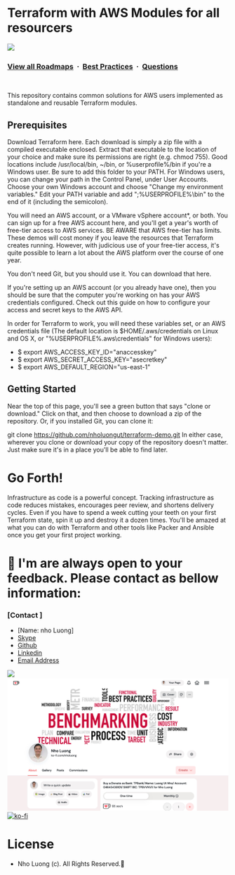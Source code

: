 # Terraform with AWS Modules for all resourcers

![](https://i.imgur.com/waxVImv.png)
### [View all Roadmaps](https://github.com/nholuongut/all-roadmaps) &nbsp;&middot;&nbsp; [Best Practices](https://github.com/nholuongut/all-roadmaps/blob/main/public/best-practices/) &nbsp;&middot;&nbsp; [Questions](https://www.linkedin.com/in/nholuong/)
<br/>

This repository contains common solutions for AWS users implemented as standalone and reusable Terraform modules.

## Prerequisites

Download Terraform here. Each download is simply a zip file with a compiled executable enclosed. Extract that executable to the location of your choice and make sure its permissions are right (e.g. chmod 755). Good locations include /usr/local/bin, ~/bin, or %userprofile%/bin if you're a Windows user. Be sure to add this folder to your PATH. For Windows users, you can change your path in the Control Panel, under User Accounts. Choose your own Windows account and choose "Change my environment variables." Edit your PATH variable and add ";%USERPROFILE%\bin" to the end of it (including the semicolon).

You will need an AWS account, or a VMware vSphere account*, or both. You can sign up for a free AWS account here, and you'll get a year's worth of free-tier access to AWS services. BE AWARE that AWS free-tier has limits. These demos will cost money if you leave the resources that Terraform creates running. However, with judicious use of your free-tier access, it's quite possible to learn a lot about the AWS platform over the course of one year.

You don't need Git, but you should use it. You can download that here.

If you're setting up an AWS account (or you already have one), then you should be sure that the computer you're working on has your AWS credentials configured. Check out this guide on how to configure your access and secret keys to the AWS API.

In order for Terraform to work, you will need these variables set, or an AWS credentials file (The default location is $HOME/.aws/credentials on Linux and OS X, or "%USERPROFILE%.aws\credentials" for Windows users):

* $ export AWS_ACCESS_KEY_ID="anaccesskey"
* $ export AWS_SECRET_ACCESS_KEY="asecretkey"
* $ export AWS_DEFAULT_REGION="us-east-1"

## Getting Started

Near the top of this page, you'll see a green button that says "clone or download." Click on that, and then choose to download a zip of the repository. Or, if you installed Git, you can clone it:

git clone https://github.com/nholuongut/terraform-demo.git
In either case, wherever you clone or download your copy of the repository doesn't matter. Just make sure it's in a place you'll be able to find later.

# Go Forth!

Infrastructure as code is a powerful concept. Tracking infrastructure as code reduces mistakes, encourages peer review, and shortens delivery cycles. Even if you have to spend a week cutting your teeth on your first Terraform state, spin it up and destroy it a dozen times. You'll be amazed at what you can do with Terraform and other tools like Packer and Ansible once you get your first project working.

# 🚀 I'm are always open to your feedback.  Please contact as bellow information:
### [Contact ]
* [Name: nho Luong]
* [Skype](luongutnho_skype)
* [Github](https://github.com/nholuongut/)
* [Linkedin](https://www.linkedin.com/in/nholuong/)
* [Email Address](luongutnho@hotmail.com)

![](https://i.imgur.com/waxVImv.png)
![](Donate.png)
[![ko-fi](https://ko-fi.com/img/githubbutton_sm.svg)](https://ko-fi.com/nholuong)

# License
* Nho Luong (c). All Rights Reserved.🌟

